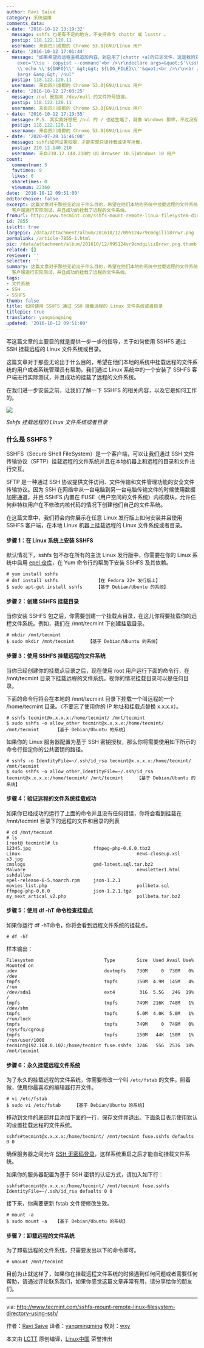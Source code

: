 ```yaml
---
author: Ravi Saive
category: 系统运维
comments_data:
- date: '2016-10-12 13:19:32'
  message: sshfs 也是有不足的地方，不支持命令 chattr 或 lsattr 。
  postip: 118.122.120.11
  username: 来自四川成都的 Chrome 53.0|GNU/Linux 用户
- date: '2016-10-12 17:01:44'
  message: "如果希望向远程主机追加内容，到启用了(chattr +a)的日志文件，这是我的变通解决方法。<br />\r\n<br />\r\ndeclare
    exec='\\su - copyist --command'<br />\r\ndeclare args=&quot;$'\\ssh -fnt ${REMOTE_USER}@${REMOTE_HOST}
    \\'echo \\'${INFO}\\' &gt;&gt; ${LOG_FILE}\\''&quot;<br />\r\n<br />\r\neval $exec
    $args &amp;&gt; /nul"
  postip: 118.122.120.11
  username: 来自四川成都的 Chrome 53.0|GNU/Linux 用户
- date: '2016-10-12 17:03:25'
  message: /nul 是指向 /dev/null 的文件符号链接。
  postip: 118.122.120.11
  username: 来自四川成都的 Chrome 53.0|GNU/Linux 用户
- date: '2016-10-12 17:19:55'
  message: P.S. 其实我好想把 /nul 的 / 也给生略了，就像 Windows 那样，不过没有找到方法。
  postip: 118.122.120.11
  username: 来自四川成都的 Chrome 53.0|GNU/Linux 用户
- date: '2020-07-28 16:46:00'
  message: sshfs如何设置权限，才能实现只读挂载或读写挂载，
  postip: 210.12.140.210
  username: 来自210.12.140.210的 QQ Browser 10.5|Windows 10 用户
count:
  commentnum: 5
  favtimes: 9
  likes: 0
  sharetimes: 0
  viewnum: 22360
date: '2016-10-12 09:51:00'
editorchoice: false
excerpt: 这篇文章对于那些无论出于什么目的，希望在他们本地的系统中挂载远程的文件系统的用户或者系统管理员有帮助。我们通过 Linux 系统中的一个安装了 SSHFS
  客户端进行实际测试，并且成功的挂载了远程的文件系统。
fromurl: http://www.tecmint.com/sshfs-mount-remote-linux-filesystem-directory-using-ssh/
id: 7855
islctt: true
largepic: /data/attachment/album/201610/12/095124vr9cmdgilii8rrwr.png
permalink: /article-7855-1.html
pic: /data/attachment/album/201610/12/095124vr9cmdgilii8rrwr.png.thumb.jpg
related: []
reviewer: ''
selector: ''
summary: 这篇文章对于那些无论出于什么目的，希望在他们本地的系统中挂载远程的文件系统的用户或者系统管理员有帮助。我们通过 Linux 系统中的一个安装了 SSHFS
  客户端进行实际测试，并且成功的挂载了远程的文件系统。
tags:
- 文件系统
- SSH
- SSHFS
thumb: false
title: 如何使用 SSHFS 通过 SSH 挂载远程的 Linux 文件系统或者目录
titlepic: true
translator: yangmingming
updated: '2016-10-12 09:51:00'
---
```


写这篇文章的主要目的就是提供一步一步的指导，关于如何使用 SSHFS 通过 SSH 挂载远程的 Linux 文件系统或目录。


这篇文章对于那些无论出于什么目的，希望在他们本地的系统中挂载远程的文件系统的用户或者系统管理员有帮助。我们通过 Linux 系统中的一个安装了 SSHFS 客户端进行实际测试，并且成功的挂载了远程的文件系统。


在我们进一步安装之前，让我们了解一下 SSHFS 的相关内容，以及它是如何工作的。


![](/data/attachment/album/201610/12/095124vr9cmdgilii8rrwr.png)


*Sshfs 挂载远程的 Linux 文件系统或者目录*


### 什么是 SSHFS？


SSHFS（Secure SHell FileSystem）是一个客户端，可以让我们通过 SSH 文件传输协议（SFTP）挂载远程的文件系统并且在本地机器上和远程的目录和文件进行交互。


SFTP 是一种通过 SSH 协议提供文件访问、文件传输和文件管理功能的安全文件传输协议。因为 SSH 在网络中从一台电脑到另一台电脑传输文件的时候使用数据加密通道，并且 SSHFS 内置在 FUSE（用户空间的文件系统）内核模块，允许任何非特权用户在不修改内核代码的情况下创建他们自己的文件系统。


在这篇文章中，我们将会向你展示在任意 Linux 发行版上如何安装并且使用 SSHFS 客户端，在本地 Linux 机器上挂载远程的 Linux 文件系统或者目录。


#### 步骤 1：在 Linux 系统上安装 SSHFS


默认情况下，sshfs 包不存在所有的主流 Linux 发行版中，你需要在你的 Linux 系统中启用 [epel 仓库](/article-2324-1.html)，在 Yum 命令行的帮助下安装 SSHFS 及其依赖。



```
# yum install sshfs
# dnf install sshfs              【在 Fedora 22+ 发行版上】
$ sudo apt-get install sshfs     【基于 Debian/Ubuntu 的系统】

```

#### 步骤 2：创建 SSHFS 挂载目录


当你安装 SSHFS 包之后，你需要创建一个挂载点目录，在这儿你将要挂载你的远程文件系统。例如，我们在 /mnt/tecmint 下创建挂载目录。



```
# mkdir /mnt/tecmint
$ sudo mkdir /mnt/tecmint     【基于 Debian/Ubuntu 的系统】

```

#### 步骤 3：使用 SSHFS 挂载远程的文件系统


当你已经创建你的挂载点目录之后，现在使用 root 用户运行下面的命令行，在 /mnt/tecmint 目录下挂载远程的文件系统。视你的情况挂载目录可以是任何目录。


下面的命令行将会在本地的 /mnt/tecmint 目录下挂载一个叫远程的一个 /home/tecmint 目录。（不要忘了使用你的 IP 地址和挂载点替换 x.x.x.x）。



```
# sshfs tecmint@x.x.x.x:/home/tecmint/ /mnt/tecmint
$ sudo sshfs -o allow_other tecmint@x.x.x.x:/home/tecmint/ /mnt/tecmint      【基于 Debian/Ubuntu 的系统】

```

如果你的 Linux 服务器配置为基于 SSH 密钥授权，那么你将需要使用如下所示的命令行指定你的公共密钥的路径。



```
# sshfs -o IdentityFile=~/.ssh/id_rsa tecmint@x.x.x.x:/home/tecmint/ /mnt/tecmint
$ sudo sshfs -o allow_other,IdentityFile=~/.ssh/id_rsa tecmint@x.x.x.x:/home/tecmint/ /mnt/tecmint     【基于 Debian/Ubuntu 的系统】

```

#### 步骤 4：验证远程的文件系统挂载成功


如果你已经成功的运行了上面的命令并且没有任何错误，你将会看到挂载在 /mnt/tecmint 目录下的远程的文件和目录的列表



```
# cd /mnt/tecmint
# ls
[root@ tecmint]# ls
12345.jpg                       ffmpeg-php-0.6.0.tbz2                Linux                                           news-closeup.xsl     s3.jpg
cmslogs                         gmd-latest.sql.tar.bz2               Malware                                         newsletter1.html     sshdallow
epel-release-6-5.noarch.rpm     json-1.2.1                           movies_list.php                                 pollbeta.sql
ffmpeg-php-0.6.0                json-1.2.1.tgz                       my_next_artical_v2.php                          pollbeta.tar.bz2

```

#### 步骤 5：使用 df -hT 命令检查挂载点


如果你运行 df -hT命令，你将会看到远程文件系统的挂载点。



```
# df -hT

```

样本输出：



```
Filesystem                          Type        Size  Used Avail Use% Mounted on
udev                                devtmpfs    730M     0  730M   0% /dev
tmpfs                               tmpfs       150M  4.9M  145M   4% /run
/dev/sda1                           ext4         31G  5.5G   24G  19% /
tmpfs                               tmpfs       749M  216K  748M   1% /dev/shm
tmpfs                               tmpfs       5.0M  4.0K  5.0M   1% /run/lock
tmpfs                               tmpfs       749M     0  749M   0% /sys/fs/cgroup
tmpfs                               tmpfs       150M   44K  150M   1% /run/user/1000
tecmint@192.168.0.102:/home/tecmint fuse.sshfs  324G   55G  253G  18% /mnt/tecmint

```

#### 步骤 6：永久挂载远程文件系统


为了永久的挂载远程的文件系统，你需要修改一个叫 `/etc/fstab` 的文件。照着做，使用你最喜欢的编辑器打开文件。



```
# vi /etc/fstab
$ sudo vi /etc/fstab     【基于 Debian/Ubuntu 的系统】         

```

移动到文件的底部并且添加下面的一行，保存文件并退出。下面条目表示使用默认的设置挂载远程的文件系统。



```
sshfs#tecmint@x.x.x.x:/home/tecmint/ /mnt/tecmint fuse.sshfs defaults 0 0

```

确保服务器之间允许 [SSH 无密码登录](/article-5444-1.html)，这样系统重启之后才能自动挂载文件系统。


如果你的服务器配置为基于 SSH 密钥的认证方式，请加入如下行：



```
sshfs#tecmint@x.x.x.x:/home/tecmint/ /mnt/tecmint fuse.sshfs IdentityFile=~/.ssh/id_rsa defaults 0 0

```

接下来，你需要更新 fstab 文件使修改生效。



```
# mount -a
$ sudo mount -a   【基于 Debian/Ubuntu 的系统】

```

#### 步骤 7：卸载远程的文件系统


为了卸载远程的文件系统，只需要发出以下的命令即可。



```
# umount /mnt/tecmint

```

目前为止就这样了，如果你在挂载远程文件系统的时候遇到任何问题或者需要任何帮助，请通过评论联系我们，如果你感觉这篇文章非常有用，请分享给你的朋友们。




---


via: <http://www.tecmint.com/sshfs-mount-remote-linux-filesystem-directory-using-ssh/>


作者：[Ravi Saive](http://www.tecmint.com/author/admin/) 译者：[yangmingming](https://github.com/yangmingming) 校对：[wxy](https://github.com/wxy)


本文由 [LCTT](https://github.com/LCTT/TranslateProject) 原创编译，[Linux中国](https://linux.cn/) 荣誉推出